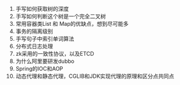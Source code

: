 1. 手写如何获取树的深度
2. 手写如何判断这个树是一个完全二叉树
3. 常用容器类List 和 Map的优缺点，想到尽可能多
4. 事务的隔离级别
5. 手写句子中索引单词算法
6. 分布式日志处理
7. zk采用的一致性协议，以及ETCD
8. 为什么阿里要研发dubbo
9. Spring的IOC和AOP
10. 动态代理和静态代理，CGLIB和JDK实现代理的原理和区分点共同点
